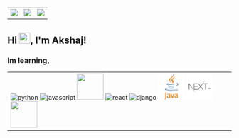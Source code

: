 <table>
  <tr>
    <td>
      <img src="https://github-readme-stats.vercel.app/api?username=akshaj000&count_private=true&show_icons=true&theme=dark&hide_border=true" />
    </td>
    <td>
      <img src="https://github-readme-streak-stats.herokuapp.com?user=akshaj000&theme=dark&hide_border=true" />
    </td>
      <td>
      <img src="https://github-readme-stats.vercel.app/api/top-langs/?username=akshaj000&layout=compact&theme=dark&hide_border=true" />
    </td>
  </tr>
</table>


## Hi <img src="https://github.com/TheDudeThatCode/TheDudeThatCode/blob/master/Assets/Hi.gif" width="25px" height="25px">, I'm Akshaj!

### Im learning,
<table>
    <tr>
      <td>
        <div>
          <img src="https://img.icons8.com/color/128/000000/python.png" alt="python" width="60" height="60" />
          <img src="https://img.icons8.com/color/128/000000/javascript.png" alt="javascript" width="60" height="60" />
          <img src="https://user-images.githubusercontent.com/83636572/173124905-db54e2fc-4f4a-43a8-a60f-87b667bcbe40.png" width="60" height="60" />
          <img src="https://img.icons8.com/color/128/000000/react-native.png" alt="react" width="60" height="60" />
          <img src="https://img.icons8.com/color/128/000000/django.png" alt="django" width="60" height="60" />
          <img src="https://raw.githubusercontent.com/github/explore/5b3600551e122a3277c2c5368af2ad5725ffa9a1/topics/java/java.png" alt="java" width="60" height="60" />
            <img src="https://raw.githubusercontent.com/github/explore/28b02bbc9ad9f7a503c43775aebeb515dc2da5fc/topics/nextjs/nextjs.png" width="60" height="60" />
             <img src="https://camo.githubusercontent.com/248d698f855c5ceae873243364cb05393cf17383494e575c08d310427c4761a6/68747470733a2f2f696d672e69636f6e73382e636f6d2f636f6c6f722f3132382f3030303030302f6772617068716c2e706e67" width="60" height="60" />
    </td>
  </tr>
</table>
